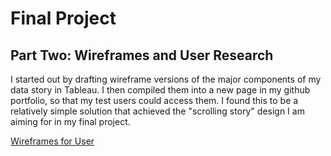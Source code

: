 # Final Project

## Part Two: Wireframes and User Research

I started out by drafting wireframe versions of the major components of my data story in Tableau. I then compiled them into a new page in my github portfolio, so that my test users could access them. I found this to be a relatively simple solution that achieved the "scrolling story" design I am aiming for in my final project. 

[Wireframes for User](/Wireframes.md)

